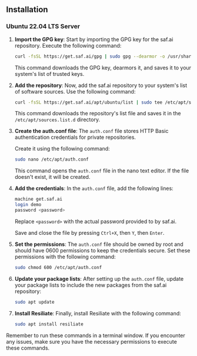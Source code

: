 ## Installation

### Ubuntu 22.04 LTS Server

1. **Import the GPG key**: Start by importing the GPG key for the saf.ai
   repository. Execute the following command:

    ```bash
    curl -fsSL https://get.saf.ai/gpg | sudo gpg --dearmor -o /usr/share/keyrings/saf.ai.gpg
    ```

    This command downloads the GPG key, dearmors it, and saves it to your system's
    list of trusted keys.

1. **Add the repository**: Now, add the saf.ai repository to your system's list
   of software sources. Use the following command:

    ```bash
    curl -fsSL https://get.saf.ai/apt/ubuntu/list | sudo tee /etc/apt/sources.list.d/saf.ai.list
    ```

    This command downloads the repository's list file and saves it in the
    `/etc/apt/sources.list.d` directory.

1. **Create the auth.conf file**: The `auth.conf` file stores HTTP Basic
   authentication credentials for private repositories.
  
   Create it using the following command:

    ```bash
    sudo nano /etc/apt/auth.conf
    ```

    This command opens the `auth.conf` file in the nano text editor.
    If the file doesn't exist, it will be created.

1. **Add the credentials**: In the `auth.conf` file, add the following lines:

    ```bash
    machine get.saf.ai
    login demo
    password <password>
    ```

    Replace `<password>` with the actual password provided to by saf.ai.

    Save and close the file by pressing `Ctrl+X`, then `Y`, then `Enter`.

1. **Set the permissions**: The `auth.conf` file should be owned by root and
   should have 0600 permissions to keep the credentials secure. Set these
   permissions with the following command:

    ```bash
    sudo chmod 600 /etc/apt/auth.conf
    ```

1. **Update your package lists**: After setting up the `auth.conf` file,
   update your package lists to include the new packages from the saf.ai repository:

    ```bash
    sudo apt update
    ```

1. **Install Resiliate**: Finally, install Resiliate with the following command:

    ```bash
    sudo apt install resiliate
    ```

Remember to run these commands in a terminal window. If you encounter any issues,
make sure you have the necessary permissions to execute these commands.

<!--
### Red Hat Enterprise Linux 8 // CentOS 8 Server

``` bash
curl -s {{#include ../../includes.md:cefs-rhel8-url}} | sudo bash
```

### Ubuntu 20.04 LTS Server

``` bash
curl -s {{#include ../../includes.md:cefs-ubuntu-2004-url}} | sudo bash
```

### This should look something like the following

![cefs download](../../media/1.0.8-rc2/cefs-download.png "cefs download") -->
